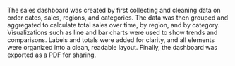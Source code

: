 The sales dashboard was created by first collecting and cleaning data on order dates, sales, regions, and categories. The data was then grouped and aggregated to calculate total sales over time, by region, and by category. Visualizations such as line and bar charts were used to show trends and comparisons. Labels and totals were added for clarity, and all elements were organized into a clean, readable layout. Finally, the dashboard was exported as a PDF for sharing.
